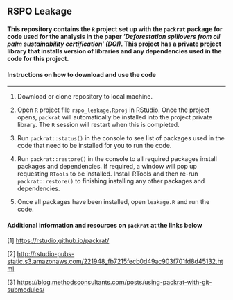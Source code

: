 ## RSPO Leakage

#### This repository contains the `R` project set up with the `packrat` package for code used for the analysis in the paper *'Deforestation spillovers from oil palm sustainability certification' (DOI)*. This project has a private project library that installs version of libraries and any dependencies used in the code for this project.


#### Instructions on how to download and use the code
----------------------------------------------------
1. Download or clone repository to local machine.

2. Open `R` project file `rspo_leakage.Rproj` in RStudio. Once the project opens, `packrat` will automatically be installed into the project private library. The `R` session will restart when this is completed.

3. Run `packrat::status()` in the console to see list of packages used in the code that need to be installed for you to run the code.

4. Run `packrat::restore()` in the console to all required packages install packages and dependencies. If required, a window will pop up requesting `RTools` to be installed. Install RTools and then re-run `packrat::restore()` to finishing installing any other packages and dependencies.

5. Once all packages have been installed, open `leakage.R` and run the code.




#### Additional information and resources on `packrat` at the links below

[1] https://rstudio.github.io/packrat/

[2] http://rstudio-pubs-static.s3.amazonaws.com/221948_fb7215fecb0d49ac903f701fd8d45132.html

[3] https://blog.methodsconsultants.com/posts/using-packrat-with-git-submodules/




 
